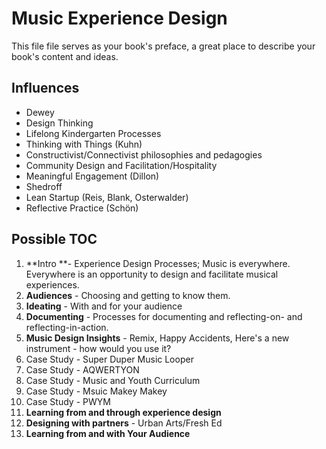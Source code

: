 Music Experience Design
=======

This file file serves as your book's preface, a great place to describe your book's content and ideas.

## Influences

* Dewey
* Design Thinking
* Lifelong Kindergarten Processes
* Thinking with Things (Kuhn)
* Constructivist/Connectivist philosophies and pedagogies
* Community Design and Facilitation/Hospitality
* Meaningful Engagement (Dillon)
* Shedroff
* Lean Startup (Reis, Blank, Osterwalder)
* Reflective Practice (Schön)


## Possible TOC
1. **Intro **- Experience Design Processes; Music is everywhere. Everywhere is an opportunity to design and facilitate musical experiences.
2. **Audiences** - Choosing and getting to know them.
3. **Ideating** - With and for your audience
4. **Documenting** - Processes for documenting and reflecting-on- and reflecting-in-action.
5. **Music Design Insights** - Remix, Happy Accidents, Here's a new instrument - how would you use it?
6. Case Study - Super Duper Music Looper
7. Case Study - AQWERTYON
8. Case Study - Music and Youth Curriculum
9. Case Study - Msuic Makey Makey
10. Case Study - PWYM
11. **Learning from and through experience design**
12. **Designing with partners** - Urban Arts/Fresh Ed
13. **Learning from and with Your Audience**
















